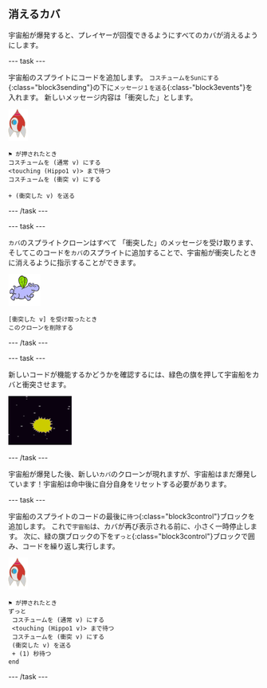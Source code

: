 ## 消えるカバ

宇宙船が爆発すると、プレイヤーが回復できるようにすべてのカバが消えるようにします。

--- task ---

宇宙船のスプライトにコードを追加します。 `コスチュームをSunにする`{:class="block3sending"}の下に`メッセージ１を送る`{:class-"block3events"}を入れます。 新しいメッセージ内容は「衝突した」とします。

![ロケットスプライト](images/rocket-sprite.png)

```blocks3
⚑ が押されたとき
コスチュームを (通常 v) にする
<touching (Hippo1 v)> まで待つ
コスチュームを (衝突 v) にする

+ (衝突した v) を送る
```

--- /task ---

--- task ---

`カバ`のスプライトクローンはすべて 「衝突した」のメッセージを受け取ります、そしてこのコードを`カバ`のスプライトに追加することで、宇宙船が衝突したときに消えるように指示することができます。

![カバスプライト](images/hippo-sprite.png)

```blocks3
[衝突した v] を受け取ったとき
このクローンを削除する
```

--- /task ---

--- task ---

新しいコードが機能するかどうかを確認するには、緑色の旗を押して宇宙船をカバと衝突させます。

![スクリーンショット](images/invaders-hippo-collide.png)

--- /task ---

宇宙船が爆発した後、新しい`カバ`のクローンが現れますが、宇宙船はまだ爆発しています！宇宙船は命中後に自分自身をリセットする必要があります。

--- task ---

宇宙船のスプライトのコードの最後に`待つ`{:class="block3control"}ブロックを追加します。 これで`宇宙船`は、カバが再び表示される前に、小さく一時停止します。 次に、緑の旗ブロックの下を`ずっと`{:class="block3control"}ブロックで囲み、コードを繰り返し実行します。

![ロケットスプライト](images/rocket-sprite.png)

```blocks3
⚑ が押されたとき
ずっと 
 コスチュームを (通常 v) にする
 <touching (Hippo1 v)> まで待つ
 コスチュームを (衝突 v) にする
 (衝突した v) を送る
 + (1) 秒待つ
end
```

--- /task ---